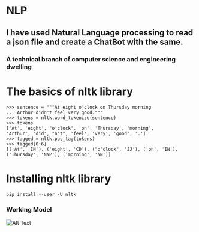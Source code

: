 # NLP
## I have used Natural Language processing to read a json file and create a ChatBot with the same.
### A technical branch of computer science and engineering dwelling 

# The basics of nltk library

```>>> import nltk
>>> sentence = """At eight o'clock on Thursday morning
... Arthur didn't feel very good."""
>>> tokens = nltk.word_tokenize(sentence)
>>> tokens
['At', 'eight', "o'clock", 'on', 'Thursday', 'morning',
'Arthur', 'did', "n't", 'feel', 'very', 'good', '.']
>>> tagged = nltk.pos_tag(tokens)
>>> tagged[0:6]
[('At', 'IN'), ('eight', 'CD'), ("o'clock", 'JJ'), ('on', 'IN'),
('Thursday', 'NNP'), ('morning', 'NN')] 
```

# Installing nltk library

```pip install --user -U nltk ```

### Working Model

![Alt Text](https://drive.google.com/file/d/17hBuS1RrOWEv3Pzjn5bK2oyFMlW8FQBn/view?usp=sharing)
